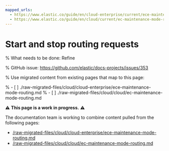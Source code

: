 ```yaml
---
mapped_urls:
  - https://www.elastic.co/guide/en/cloud-enterprise/current/ece-maintenance-mode-routing.html
  - https://www.elastic.co/guide/en/cloud/current/ec-maintenance-mode-routing.html
---
```


# Start and stop routing requests

% What needs to be done: Refine

% GitHub issue: https://github.com/elastic/docs-projects/issues/353

% Use migrated content from existing pages that map to this page:

% - [ ] ./raw-migrated-files/cloud/cloud-enterprise/ece-maintenance-mode-routing.md
% - [ ] ./raw-migrated-files/cloud/cloud/ec-maintenance-mode-routing.md

⚠️ **This page is a work in progress.** ⚠️

The documentation team is working to combine content pulled from the following pages:

* [/raw-migrated-files/cloud/cloud-enterprise/ece-maintenance-mode-routing.md](/raw-migrated-files/cloud/cloud-enterprise/ece-maintenance-mode-routing.md)
* [/raw-migrated-files/cloud/cloud/ec-maintenance-mode-routing.md](/raw-migrated-files/cloud/cloud/ec-maintenance-mode-routing.md)